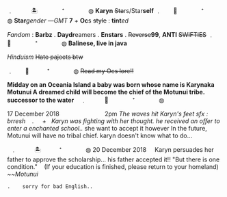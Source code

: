 ﹒　　　🏝️　　　　⁺　　　　◍
       **Karyn**
	~~Sta~~rs/Star**self**
﹒　　🌊　　　　⁺　　　　◍
**Star***gender*
—*GMT* **7** *+*
**Oc**s ~~style~~ : **tint***ed*

*Fandom* : **Barbz** . **Daydr**eamers . **Enstars** . ~~Reverse~~**99**,
**ANTI** ~~SWIFTIES~~
﹒　🏮　　　　⁺　　　　◍
**Balinese, live in java** 

*Hinduism* ~~Hate pajeets btw~~

﹒　　🍨　　　⁺　　　　◍
~~Read my Ocs lore!!~~

**Midday on an Oceania Island 
a baby was born 
whose name is Karynaka Motunui
A dreamed child will become the chief of the Motunui tribe. successor to the water**   
 ﹒　　　🌊　　　　⁺　　　　◍

 17 December 2018
                          2pm
*The waves hit Karyn's feet
sfx : brresh    .     + 
  Karyn was fighting with her thought. he received an offer to enter a enchanted school..*
  she want to accept it however 
In the future, Motunui will have no tribal chief. karyn doesn't know what to do...

  ﹒　　　🏝️　　　⁺　　　　◍
  20 December 2018     
Karyn persuades her father to approve the scholarship... 
his father accepted it!!
"But there is one condition." 
   (If your education is finished, please return to your homeland) 
   ~~*Motunui*

   
    .    sorry for bad English..
